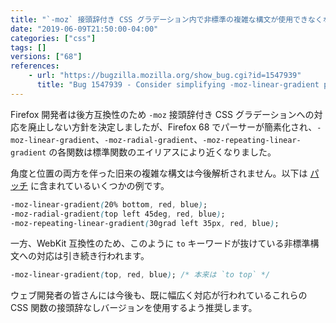 ```yaml
---
title: "`-moz` 接頭辞付き CSS グラデーション内で非標準の複雑な構文が使用できなくなりました"
date: "2019-06-09T21:50:00-04:00"
categories: ["css"]
tags: []
versions: ["68"]
references:
    - url: "https://bugzilla.mozilla.org/show_bug.cgi?id=1547939"
      title: "Bug 1547939 - Consider simplifying -moz-linear-gradient parsing"
---
```

Firefox 開発者は後方互換性のため `-moz` 接頭辞付き CSS グラデーションへの対応を廃止しない方針を決定しましたが、Firefox 68 でパーサーが簡素化され、`-moz-linear-gradient`、`-moz-radial-gradient`、`-moz-repeating-linear-gradient` の各関数は標準関数のエイリアスにより近くなりました。

角度と位置の両方を伴った旧来の複雑な構文は今後解析されません。以下は [パッチ](https://hg.mozilla.org/mozilla-central/rev/a484a2625d18) に含まれているいくつかの例です。

```css
-moz-linear-gradient(20% bottom, red, blue);
-moz-radial-gradient(top left 45deg, red, blue);
-moz-repeating-linear-gradient(30grad left 35px, red, blue);
```

一方、WebKit 互換性のため、このように `to` キーワードが抜けている非標準構文への対応は引き続き行われます。

```css
-moz-linear-gradient(top, red, blue); /* 本来は `to top` */
```

ウェブ開発者の皆さんには今後も、既に幅広く対応が行われているこれらの CSS 関数の接頭辞なしバージョンを使用するよう推奨します。
